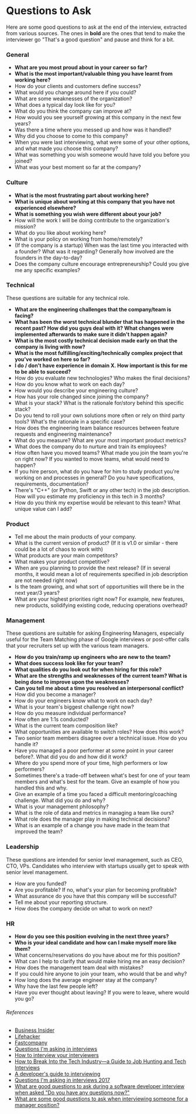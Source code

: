 # Questions to Ask

Here are some good questions to ask at the end of the interview, extracted from various sources. The ones in **bold** are the ones that tend to make the interviewer go "That's a good question" and pause and think for a bit.

### General

* **What are you most proud about in your career so far?**
* **What is the most important/valuable thing you have learnt from working here?**
* How do your clients and customers define success?
* What would you change around here if you could?
* What are some weaknesses of the organization?
* What does a typical day look like for you?
* What do you think the company can improve at?
* How would you see yourself growing at this company in the next few years?
* Was there a time where you messed up and how was it handled?
* Why did you choose to come to this company?
* When you were last interviewing, what were some of your other options, and what made you choose this company?
* What was something you wish someone would have told you before you joined?
* What was your best moment so far at the company?

### Culture

* **What is the most frustrating part about working here?**
* **What is unique about working at this company that you have not experienced elsewhere?**
* **What is something you wish were different about your job?**
* How will the work I will be doing contribute to the organization's mission?
* What do you like about working here?
* What is your policy on working from home/remotely?
* (If the company is a startup) When was the last time you interacted with a founder? What was it regarding? Generally how involved are the founders in the day-to-day?
* Does the company culture encourage entrepreneurship? Could you give me any specific examples?

### Technical

These questions are suitable for any technical role.

* **What are the engineering challenges that the company/team is facing?**
* **What has been the worst technical blunder that has happened in the recent past? How did you guys deal with it? What changes were implemented afterwards to make sure it didn't happen again?**
* **What is the most costly technical decision made early on that the company is living with now?**
* **What is the most fulfilling/exciting/technically complex project that you've worked on here so far?**
* **I do / don't have experience in domain X. How important is this for me to be able to succeed?**
* How do you evaluate new technologies? Who makes the final decisions?
* How do you know what to work on each day?
* How would you describe your engineering culture?
* How has your role changed since joining the company?
* What is your stack? What is the rationale for/story behind this specific stack?
* Do you tend to roll your own solutions more often or rely on third party tools? What's the rationale in a specific case?
* How does the engineering team balance resources between feature requests and engineering maintenance?
* What do you measure? What are your most important product metrics?
* What does the company do to nurture and train its employees?
* How often have you moved teams? What made you join the team you're on right now? If you wanted to move teams, what would need to happen?
* If you hire person, what do you have for him to study product you're working on and processes in general? Do you have specifications, requirements, documentation?
* There's "C++" (or Python, Swift or any other tech) in the job description. How will you estimate my proficiency in this tech in 3 months?
* How do you think my expertise would be relevant to this team? What unique value can I add?

### Product

* Tell me about the main products of your company.
* What is the current version of product? (If it is v1.0 or similar - there could be a lot of chaos to work with)
* What products are your main competitors?
* What makes your product competitive?
* When are you planning to provide the next release? (If in several months, it would mean a lot of requirements specified in job description are not needed right now)
* Is the team growing, and what sort of opportunities will there be in the next year/3 years?
* What are your highest priorities right now? For example, new features, new products, solidifying existing code, reducing operations overhead?

### Management

These questions are suitable for asking Engineering Managers, especially useful for the Team Matching phase of Google interviews or post-offer calls that your recruiters set up with the various team managers.

* **How do you train/ramp up engineers who are new to the team?**
* **What does success look like for your team?**
* **What qualities do you look out for when hiring for this role?**
* **What are the strengths and weaknesses of the current team? What is being done to improve upon the weaknesses?**
* **Can you tell me about a time you resolved an interpersonal conflict?**
* How did you become a manager?
* How do your engineers know what to work on each day?
* What is your team's biggest challenge right now?
* How do you measure individual performance?
* How often are 1:1s conducted?
* What is the current team composition like?
* What opportunities are available to switch roles? How does this work?
* Two senior team members disagree over a technical issue. How do you handle it?
* Have you managed a poor performer at some point in your career before?. What did you do and how did it work?
* Where do you spend more of your time, high performers or low performers?
* Sometimes there's a trade-off between what's best for one of your team members and what's best for the team. Give an example of how you handled this and why.
* Give an example of a time you faced a difficult mentoring/coaching challenge. What did you do and why?
* What is your management philosophy?
* What is the role of data and metrics in managing a team like ours?
* What role does the manager play in making technical decisions?
* What is an example of a change you have made in the team that improved the team?

### Leadership

These questions are intended for senior level management, such as CEO, CTO, VPs. Candidates who interview with startups usually get to speak with senior level management.

* How are you funded?
* Are you profitable? If no, what's your plan for becoming profitable?
* What assurance do you have that this company will be successful?
* Tell me about your reporting structure.
* How does the company decide on what to work on next?

### HR

* **How do you see this position evolving in the next three years?**
* **Who is your ideal candidate and how can I make myself more like them?**
* What concerns/reservations do you have about me for this position?
* What can I help to clarify that would make hiring me an easy decision?
* How does the management team deal with mistakes?
* If you could hire anyone to join your team, who would that be and why?
* How long does the average engineer stay at the company?
* Why have the last few people left?
* Have you ever thought about leaving? If you were to leave, where would you go?

###### References

* [Business Insider](http://www.businessinsider.sg/impressive-job-interview-questions-2015-3/)
* [Lifehacker](http://lifehacker.com/ask-this-question-to-end-your-job-interview-on-a-good-n-1787624433)
* [Fastcompany](https://www.fastcompany.com/40406730/7-questions-recruiters-at-amazon-spotify-and-more-want-you-to-ask)
* [Questions I'm asking in interviews](http://jvns.ca/blog/2013/12/30/questions-im-asking-in-interviews/)
* [How to interview your interviewers](http://blog.alinelerner.com/how-to-interview-your-interviewers/)
* [How to Break Into the Tech Industry—a Guide to Job Hunting and Tech Interviews](https://haseebq.com/how-to-break-into-tech-job-hunting-and-interviews/)
* [A developer's guide to interviewing](https://medium.freecodecamp.org/how-to-interview-as-a-developer-candidate-b666734f12dd)
* [Questions I'm asking in interviews 2017](https://cternus.net/blog/2017/10/10/questions-i-m-asking-in-interviews-2017/)
* [What are good questions to ask during a software developer interview when asked "Do you have any questions now?"](https://www.quora.com/What-are-good-questions-to-ask-during-a-software-developer-interview-when-asked-do-you-have-any-questions-now/answer/John-L-Miller)
* [What are some good questions to ask when interviewing someone for a manager position?](https://www.quora.com/What-are-some-good-questions-to-ask-when-interviewing-someone-for-a-manager-position/answer/David-Seidman)
